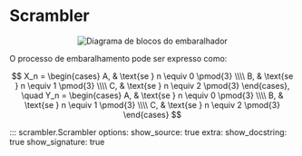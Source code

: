 # Scrambler

<p align="center" class="image-container">
  <img src="../assets/embaralhador.png" alt="Diagrama de blocos do embaralhador" class="responsive-image">
</p>

O processo de embaralhamento pode ser expresso como:

$$
X_n =
\begin{cases}
A, & \text{se } n \equiv 0 \pmod{3} \\\\
B, & \text{se } n \equiv 1 \pmod{3} \\\\
C, & \text{se } n \equiv 2 \pmod{3}
\end{cases}, \quad
Y_n =
\begin{cases}
A, & \text{se } n \equiv 0 \pmod{3} \\\\
B, & \text{se } n \equiv 1 \pmod{3} \\\\
C, & \text{se } n \equiv 2 \pmod{3}
\end{cases}
$$

::: scrambler.Scrambler
    options:
        show_source: true
        extra:
            show_docstring: true
            show_signature: true
